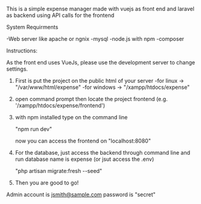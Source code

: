 This is a simple expense manager made with vuejs as front end and laravel as backend using API calls for the frontend

System Requirments

-Web server like apache or ngnix
-mysql
-node.js with npm
-composer

Instructions:

  As the front end uses VueJs, please use the development server to change settings.
  
  1. First is put the project on the public html of your server
      -for linux -> "/var/www/html/expense"
      -for windows -> "/xampp/htdocs/expense"
  2. open command prompt then locate the project frontend (e.g. '/xampp/htdocs/expense/frontend')
  3. with npm installed type on the command line
 
      "npm run dev"
    
      now you can access the frontend on "localhost:8080" 
      
  4. For the database, just access the backend through command line and run database name is expense (or jsut access the .env)
  
      "php artisan migrate:fresh --seed"
      
  5. Then you are good to go!  
    
Admin account is jsmith@sample.com
password is "secret"
